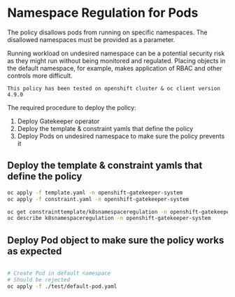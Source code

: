# Namespace Regulation for Pods

The policy disallows pods from running on specific namespaces. The disallowed namespaces must be provided as a parameter.

Running workload on undesired namespace can be a potential security risk as they might run without being monitored and regulated.
Placing objects in the default namespace, for example, makes application of RBAC and other controls more difficult.

`This policy has been tested on openshift cluster & oc client version 4.9.0`

The required procedure to deploy the policy:

1. Deploy Gatekeeper operator
3. Deploy the template & constraint yamls that define the policy
4. Deploy Pods on undesired namespace to make sure the policy prevents it

## Deploy the template & constraint yamls that define the policy

```bash
oc apply -f template.yaml -n openshift-gatekeeper-system
oc apply -f constraint.yaml -n openshift-gatekeeper-system

oc get constrainttemplate/k8snamespaceregulation -n openshift-gatekeeper-system
oc describe k8snamespaceregulation -n openshift-gatekeeper-system
```

## Deploy Pod object to make sure the policy works as expected
```bash

# Create Pod in default namespace
# Should be rejected
oc apply -f ./test/default-pod.yaml

```

